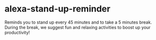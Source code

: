 # alexa-stand-up-reminder
Reminds you to stand up every 45 minutes and to take a 5 minutes break. During the break, we suggest fun and relaxing activities to boost up your productivity!
